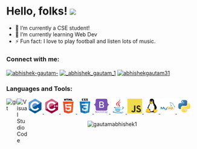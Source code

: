 # Hello, folks! <img src="https://raw.githubusercontent.com/MartinHeinz/MartinHeinz/master/wave.gif" width="30px">

- 🔭 I’m currently a CSE student!
- 🌱 I’m currently learning Web Dev
- ⚡ Fun fact: I love to play football and listen lots of music.

<h3 align="left">Connect with me:</h3>
<p align="left">
<a href="https://linkedin.com/in/abhishek-gautam-" target="blank"><img align="center" src="https://cdn.jsdelivr.net/npm/simple-icons@3.0.1/icons/linkedin.svg" alt="abhishek-gautam-" height="30" width="40" /></a>
<a href="https://instagram.com/_abhishek_gautam_1" target="blank"><img align="center" src="https://cdn.jsdelivr.net/npm/simple-icons@3.0.1/icons/instagram.svg" alt="_abhishek_gautam_1" height="30" width="40" /></a>
<a href="https://www.hackerrank.com/abhishekgautam31" target="blank"><img align="center" src="https://cdn.jsdelivr.net/npm/simple-icons@3.0.1/icons/hackerrank.svg" alt="abhishekgautam31" height="30" width="40" /></a>
</p>

<h3 align="left">Languages and Tools:</h3>
<img align="left" src="https://avatars3.githubusercontent.com/u/18133?s=200&v=4" alt="git" width=28px />
<p align="left"> <a href="https://www.cprogramming.com/" target="_blank"> <img src="https://raw.githubusercontent.com/devicons/devicon/master/icons/c/c-original.svg" alt="c" width="40" height="40"/> </a> <a href="https://www.w3schools.com/cpp/" target="_blank"> <img src="https://raw.githubusercontent.com/devicons/devicon/master/icons/cplusplus/cplusplus-original.svg" alt="cplusplus" width="40" height="40"/> </a>  <a href="https://www.w3.org/html/" target="_blank"> <img src="https://raw.githubusercontent.com/devicons/devicon/master/icons/html5/html5-original-wordmark.svg" alt="html5" width="40" height="40"/> </a><a href="https://www.w3schools.com/css/" target="_blank"> <img src="https://raw.githubusercontent.com/devicons/devicon/master/icons/css3/css3-original-wordmark.svg" alt="css3" width="40" height="40"/> </a><a href="https://getbootstrap.com" target="_blank"> <img src="https://raw.githubusercontent.com/devicons/devicon/master/icons/bootstrap/bootstrap-plain-wordmark.svg" alt="bootstrap" width="40" height="40"/> </a>  <a href="https://www.java.com" target="_blank"> <img src="https://raw.githubusercontent.com/devicons/devicon/master/icons/java/java-original.svg" alt="java" width="40" height="40"/> </a> <a href="https://developer.mozilla.org/en-US/docs/Web/JavaScript" target="_blank"> <img src="https://raw.githubusercontent.com/devicons/devicon/master/icons/javascript/javascript-original.svg" alt="javascript" width="40" height="40"/> </a> <a href="https://www.linux.org/" target="_blank"> <img src="https://raw.githubusercontent.com/devicons/devicon/master/icons/linux/linux-original.svg" alt="linux" width="40" height="40"/> </a> <a href="https://www.mysql.com/" target="_blank"> <img src="https://raw.githubusercontent.com/devicons/devicon/master/icons/mysql/mysql-original-wordmark.svg" alt="mysql" width="40" height="40"/> </a> <a href="https://www.python.org" target="_blank"> <img src="https://raw.githubusercontent.com/devicons/devicon/master/icons/python/python-original.svg" alt="python" width="40" height="40"/> </a><img align="left" src="https://upload.wikimedia.org/wikipedia/commons/thumb/9/9a/Visual_Studio_Code_1.35_icon.svg/1200px-Visual_Studio_Code_1.35_icon.svg.png" alt="Visual Studio Code" width=28px /> </p>

<p align="center" margin="20px"><img align="center" src="https://github-readme-stats.vercel.app/api?username=gautamabhishek1&show_icons=true&locale=en" alt="gautamabhishek1" /></p>
